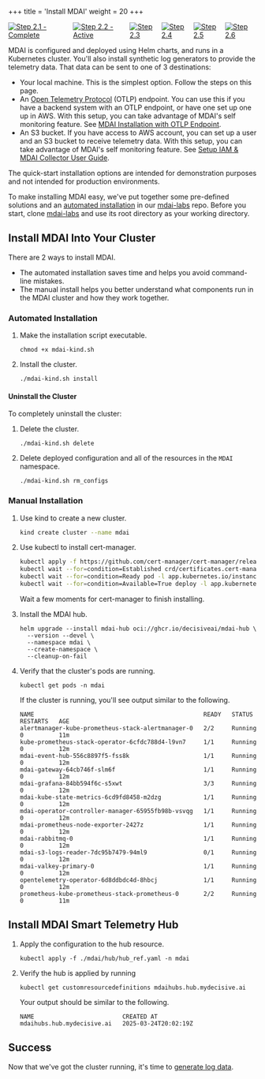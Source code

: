 +++
title = 'Install MDAI'
weight = 20
+++


<div style="align-items: center; display: flex; justify-content: center;">
  <a href="/quickstart">
    <img src="../stepper/2.1.png" alt="Step 2.1 - Complete">
  </a>
  <a href="#">
    <img src="../stepper/2.2.png" alt="Step 2.2 - Active">
  </a>
  <a href="../pipelines">
    <img src="../stepper/2.3.png" alt="Step 2.3">
  </a>
  <a href="../collect">
    <img src="../stepper/2.4.png" alt="Step 2.4">
  </a>
  <a href="../dashboard">
    <img src="../stepper/2.5.png" alt="Step 2.5">
  </a>
  <a href="../filter">
    <img src="../stepper/2.6.png" alt="Step 2.6">
  </a>
</div>

MDAI is configured and deployed using Helm charts, and runs in a Kubernetes cluster. You'll also install synthetic log generators to provide the telemetry data. That data can be sent to one of 3 destinations: 

- Your local machine. This is the simplest option. Follow the steps on this page.
- An [Open Telemetry Protocol](https://opentelemetry.io/docs/specs/otlp/) (OTLP) endpoint. You can use this if you have a backend system with an OTLP endpoint, or have one set up one up in AWS. With this setup, you can take advantage of MDAI's self monitoring feature. See [MDAI Installation with OTLP Endpoint](../local-install/otlp-endpoint-self-monitoring.md).
- An S3 bucket. If you have access to AWS account, you can set up a user and an S3 bucket to receive telemetry data. With this setup, you can take advantage of MDAI's self monitoring feature. See [Setup IAM & MDAI Collector User Guide](setup_iam_longterm_user_s3.md).

The quick-start installation options are intended for demonstration purposes and not intended for production environments.

To make installing MDAI easy, we've put together some pre-defined solutions and an [automated installation](../local-install/automated.md) in our [mdai-labs](https://github.com/DecisiveAI/mdai-labs/blob/main/README.md) repo. Before you start, clone [mdai-labs](https://github.com/DecisiveAI/mdai-labs/tree/main) and use its root directory as your working directory.


## Install MDAI Into Your Cluster

There are 2 ways to install MDAI.

- The automated installation saves time and helps you avoid command-line mistakes.
- The manual install helps you better understand what components run in the MDAI cluster and how they work together.

### Automated Installation

1. Make the installation script executable.
    ```
    chmod +x mdai-kind.sh
    ```

2. Install the cluster.
    ```
    ./mdai-kind.sh install
    ```

#### Uninstall the Cluster

To completely uninstall the cluster:

1. Delete the cluster.
    ```
    ./mdai-kind.sh delete
    ```

2. Delete deployed configuration and all of the resources in the `MDAI` namespace.
    ```
    ./mdai-kind.sh rm_configs
    ```


### Manual Installation

1. Use kind to create a new cluster.
    ```bash
    kind create cluster --name mdai
    ```

2. Use kubectl to install cert-manager.

    ```bash
    kubectl apply -f https://github.com/cert-manager/cert-manager/releases/latest/download/cert-manager.yaml
    kubectl wait --for=condition=Established crd/certificates.cert-manager.io --timeout=60s
    kubectl wait --for=condition=Ready pod -l app.kubernetes.io/instance=cert-manager -n cert-manager --timeout=60s
    kubectl wait --for=condition=Available=True deploy -l app.kubernetes.io/instance=cert-manager -n cert-manager --timeout=60s
    ```

    Wait a few moments for cert-manager to finish installing.

3. Install the MDAI hub.

    ```
    helm upgrade --install mdai-hub oci://ghcr.io/decisiveai/mdai-hub \
      --version --devel \
      --namespace mdai \
      --create-namespace \
      --cleanup-on-fail
    ```

4. Verify that the cluster's pods are running.

    ```
    kubectl get pods -n mdai
    ```

    If the cluster is running, you'll see output similar to the following.

    ```
    NAME                                                READY   STATUS                       RESTARTS   AGE
    alertmanager-kube-prometheus-stack-alertmanager-0   2/2     Running                      0          11m
    kube-prometheus-stack-operator-6cfdc788d4-l9vn7     1/1     Running                      0          12m
    mdai-event-hub-556c8897f5-fss8k                     1/1     Running                      0          12m
    mdai-gateway-64cb746f-slm6f                         1/1     Running                      0          12m
    mdai-grafana-84bb594f6c-s5xwt                       3/3     Running                      0          12m
    mdai-kube-state-metrics-6cd9fd8458-m2dzg            1/1     Running                      0          12m
    mdai-operator-controller-manager-65955fb98b-vsvqg   1/1     Running                      0          12m
    mdai-prometheus-node-exporter-2427z                 1/1     Running                      0          12m
    mdai-rabbitmq-0                                     1/1     Running                      0          12m
    mdai-s3-logs-reader-7dc95b7479-94ml9                0/1     Running                      0          12m 
    mdai-valkey-primary-0                               1/1     Running                      0          12m
    opentelemetry-operator-6d8ddbdc4d-8hbcj             1/1     Running                      0          12m
    prometheus-kube-prometheus-stack-prometheus-0       2/2     Running                      0          11m
    ```


## Install MDAI Smart Telemetry Hub

1. Apply the configuration to the hub resource.
    ```
    kubectl apply -f ./mdai/hub/hub_ref.yaml -n mdai
    ```

2. Verify the hub is applied by running

    ```
    kubectl get customresourcedefinitions mdaihubs.hub.mydecisive.ai
    ```

    Your output should be similar to the following.
    ```
    NAME                         CREATED AT
    mdaihubs.hub.mydecisive.ai   2025-03-24T20:02:19Z
    ```

## Success

Now that we've got the cluster running, it's time to [generate log data](pipelines).

